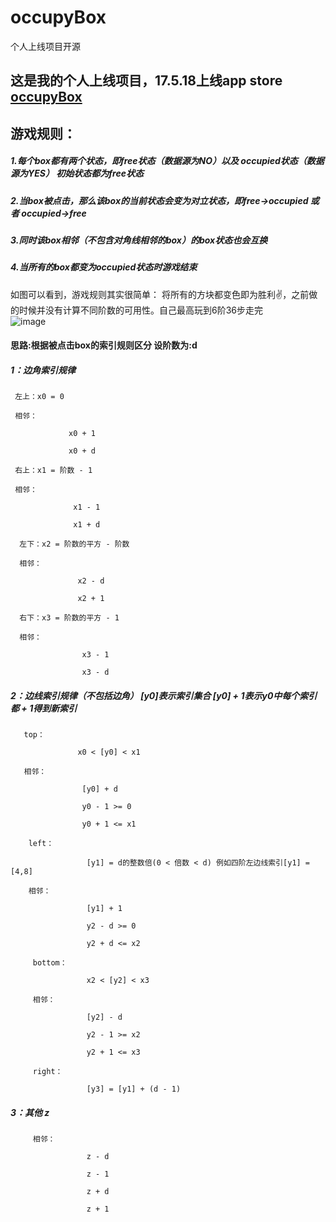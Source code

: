 # occupyBox
个人上线项目开源

## 这是我的个人上线项目，17.5.18上线app store [occupyBox](https://itunes.apple.com/cn/app/occupybox/id1228559683?l=en&mt=8)
## 游戏规则：
##### 1.每个box都有两个状态，即free状态（数据源为NO）以及 occupied状态（数据源为YES） 初始状态都为free状态

##### 2.当box被点击，那么该box的当前状态会变为对立状态，即free->occupied 或者 occupied->free

##### 3.同时该box相邻（不包含对角线相邻的box）的box状态也会互换

##### 4.当所有的box都变为occupied状态时游戏结束

如图可以看到，游戏规则其实很简单：
将所有的方块都变色即为胜利✌️，之前做的时候并没有计算不同阶数的可用性。自己最高玩到6阶36步走完
<br>
![image](http://occmuwiio.bkt.clouddn.com/IMG_1391.PNG)
<br>

#### 思路:根据被点击box的索引规则区分 设阶数为:d

##### 1：边角索引规律

     左上：x0 = 0

     相邻：

                 x0 + 1

                 x0 + d

     右上：x1 = 阶数 - 1

     相邻：

                  x1 - 1

                  x1 + d

      左下：x2 = 阶数的平方 - 阶数

      相邻：

                   x2 - d

                   x2 + 1

      右下：x3 = 阶数的平方 - 1

      相邻：

                    x3 - 1

                    x3 - d

##### 2：边线索引规律（不包括边角） [y0]表示索引集合 [y0] + 1表示y0中每个索引都 + 1得到新索引

       top：

                   x0 < [y0] < x1

       相邻：

                    [y0] + d

                    y0 - 1 >= 0

                    y0 + 1 <= x1

        left：

                     [y1] = d的整数倍(0 < 倍数 < d) 例如四阶左边线索引[y1] =        [4,8]

        相邻：

                     [y1] + 1

                     y2 - d >= 0

                     y2 + d <= x2

         bottom：

                     x2 < [y2] < x3

         相邻：

                     [y2] - d

                     y2 - 1 >= x2

                     y2 + 1 <= x3

         right：

                     [y3] = [y1] + (d - 1)

##### 3：其他 z

         相邻：

                     z - d

                     z - 1

                     z + d

                     z + 1
